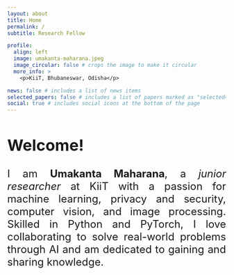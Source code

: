 ```yaml
---
layout: about
title: Home
permalink: /
subtitle: Research Fellow

profile:
  align: left
  image: umakanta-maharana.jpeg
  image_circular: false # crops the image to make it circular
  more_info: >
    <p>KiiT, Bhubaneswar, Odisha</p>

news: false # includes a list of news items
selected_papers: false # includes a list of papers marked as "selected={true}"
social: true # includes social icons at the bottom of the page
---
```


<div style="font-size: 1.5rem; text-align: justify;">
<h2>Welcome!</h2>
I am <b>Umakanta Maharana</b>, a <i>junior researcher</i> at KiiT with a passion for machine learning, privacy and security, computer vision, and image processing. Skilled in Python and PyTorch, I love collaborating to solve real-world problems through AI and am dedicated to gaining and sharing knowledge.
</div>
